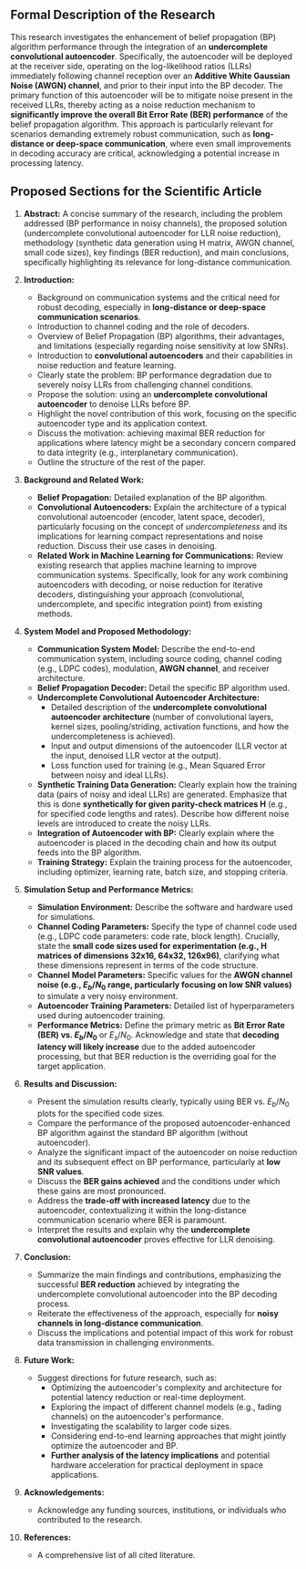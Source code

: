 ## Formal Description of the Research

This research investigates the enhancement of belief propagation (BP) algorithm performance through the integration of an **undercomplete convolutional autoencoder**. Specifically, the autoencoder will be deployed at the receiver side, operating on the log-likelihood ratios (LLRs) immediately following channel reception over an **Additive White Gaussian Noise (AWGN) channel**, and prior to their input into the BP decoder. The primary function of this autoencoder will be to mitigate noise present in the received LLRs, thereby acting as a noise reduction mechanism to **significantly improve the overall Bit Error Rate (BER) performance** of the belief propagation algorithm. This approach is particularly relevant for scenarios demanding extremely robust communication, such as **long-distance or deep-space communication**, where even small improvements in decoding accuracy are critical, acknowledging a potential increase in processing latency.

## Proposed Sections for the Scientific Article

1.  **Abstract:** A concise summary of the research, including the problem addressed (BP performance in noisy channels), the proposed solution (undercomplete convolutional autoencoder for LLR noise reduction), methodology (synthetic data generation using H matrix, AWGN channel, small code sizes), key findings (BER reduction), and main conclusions, specifically highlighting its relevance for long-distance communication.

2.  **Introduction:**
    * Background on communication systems and the critical need for robust decoding, especially in **long-distance or deep-space communication scenarios**.
    * Introduction to channel coding and the role of decoders.
    * Overview of Belief Propagation (BP) algorithms, their advantages, and limitations (especially regarding noise sensitivity at low SNRs).
    * Introduction to **convolutional autoencoders** and their capabilities in noise reduction and feature learning.
    * Clearly state the problem: BP performance degradation due to severely noisy LLRs from challenging channel conditions.
    * Propose the solution: using an **undercomplete convolutional autoencoder** to denoise LLRs before BP.
    * Highlight the novel contribution of this work, focusing on the specific autoencoder type and its application context.
    * Discuss the motivation: achieving maximal BER reduction for applications where latency might be a secondary concern compared to data integrity (e.g., interplanetary communication).
    * Outline the structure of the rest of the paper.

3.  **Background and Related Work:**
    * **Belief Propagation:** Detailed explanation of the BP algorithm.
    * **Convolutional Autoencoders:** Explain the architecture of a typical convolutional autoencoder (encoder, latent space, decoder), particularly focusing on the concept of *undercompleteness* and its implications for learning compact representations and noise reduction. Discuss their use cases in denoising.
    * **Related Work in Machine Learning for Communications:** Review existing research that applies machine learning to improve communication systems. Specifically, look for any work combining autoencoders with decoding, or noise reduction for iterative decoders, distinguishing your approach (convolutional, undercomplete, and specific integration point) from existing methods.

4.  **System Model and Proposed Methodology:**
    * **Communication System Model:** Describe the end-to-end communication system, including source coding, channel coding (e.g., LDPC codes), modulation, **AWGN channel**, and receiver architecture.
    * **Belief Propagation Decoder:** Detail the specific BP algorithm used.
    * **Undercomplete Convolutional Autoencoder Architecture:**
        * Detailed description of the **undercomplete convolutional autoencoder architecture** (number of convolutional layers, kernel sizes, pooling/striding, activation functions, and how the undercompleteness is achieved).
        * Input and output dimensions of the autoencoder (LLR vector at the input, denoised LLR vector at the output).
        * Loss function used for training (e.g., Mean Squared Error between noisy and ideal LLRs).
    * **Synthetic Training Data Generation:** Clearly explain how the training data (pairs of noisy and ideal LLRs) are generated. Emphasize that this is done **synthetically for given parity-check matrices H** (e.g., for specified code lengths and rates). Describe how different noise levels are introduced to create the noisy LLRs.
    * **Integration of Autoencoder with BP:** Clearly explain where the autoencoder is placed in the decoding chain and how its output feeds into the BP algorithm.
    * **Training Strategy:** Explain the training process for the autoencoder, including optimizer, learning rate, batch size, and stopping criteria.

5.  **Simulation Setup and Performance Metrics:**
    * **Simulation Environment:** Describe the software and hardware used for simulations.
    * **Channel Coding Parameters:** Specify the type of channel code used (e.g., LDPC code parameters: code rate, block length). Crucially, state the **small code sizes used for experimentation (e.g., H matrices of dimensions 32x16, 64x32, 126x96)**, clarifying what these dimensions represent in terms of the code structure.
    * **Channel Model Parameters:** Specific values for the **AWGN channel noise (e.g., $E_b/N_0$ range, particularly focusing on low SNR values)** to simulate a very noisy environment.
    * **Autoencoder Training Parameters:** Detailed list of hyperparameters used during autoencoder training.
    * **Performance Metrics:** Define the primary metric as **Bit Error Rate (BER) vs. $E_b/N_0$** or $E_s/N_0$. Acknowledge and state that **decoding latency will likely increase** due to the added autoencoder processing, but that BER reduction is the overriding goal for the target application.

6.  **Results and Discussion:**
    * Present the simulation results clearly, typically using BER vs. $E_b/N_0$ plots for the specified code sizes.
    * Compare the performance of the proposed autoencoder-enhanced BP algorithm against the standard BP algorithm (without autoencoder).
    * Analyze the significant impact of the autoencoder on noise reduction and its subsequent effect on BP performance, particularly at **low SNR values**.
    * Discuss the **BER gains achieved** and the conditions under which these gains are most pronounced.
    * Address the **trade-off with increased latency** due to the autoencoder, contextualizing it within the long-distance communication scenario where BER is paramount.
    * Interpret the results and explain why the **undercomplete convolutional autoencoder** proves effective for LLR denoising.

7.  **Conclusion:**
    * Summarize the main findings and contributions, emphasizing the successful **BER reduction** achieved by integrating the undercomplete convolutional autoencoder into the BP decoding process.
    * Reiterate the effectiveness of the approach, especially for **noisy channels in long-distance communication**.
    * Discuss the implications and potential impact of this work for robust data transmission in challenging environments.

8.  **Future Work:**
    * Suggest directions for future research, such as:
        * Optimizing the autoencoder's complexity and architecture for potential latency reduction or real-time deployment.
        * Exploring the impact of different channel models (e.g., fading channels) on the autoencoder's performance.
        * Investigating the scalability to larger code sizes.
        * Considering end-to-end learning approaches that might jointly optimize the autoencoder and BP.
        * **Further analysis of the latency implications** and potential hardware acceleration for practical deployment in space applications.

9.  **Acknowledgements:**
    * Acknowledge any funding sources, institutions, or individuals who contributed to the research.

10. **References:**
    * A comprehensive list of all cited literature.